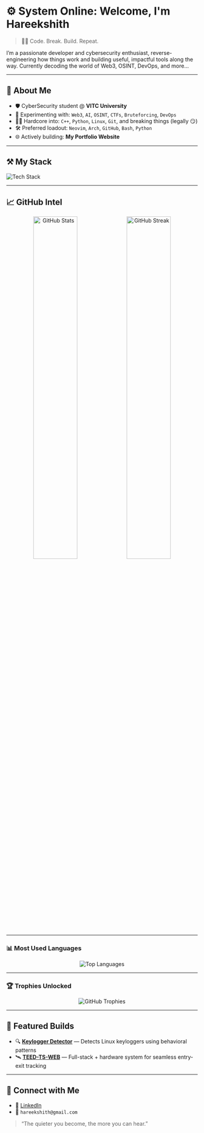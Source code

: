 # ⚙️ System Online: Welcome, I'm Hareekshith

> 🧑‍💻 Code. Break. Build. Repeat.

I’m a passionate developer and cybersecurity enthusiast, reverse-engineering how things work and building useful, impactful tools along the way. Currently decoding the world of Web3, OSINT, DevOps, and more...

---

## 🧬 About Me

- 🛡️ CyberSecurity student @ **VITC University**
- 🧪 Experimenting with: `Web3`, `AI`, `OSINT`, `CTFs`, `Bruteforcing`, `DevOps`
- 👨‍💻 Hardcore into: `C++`, `Python`, `Linux`, `Git`, and breaking things (legally 😏)
- 🛠️ Preferred loadout: `Neovim`, `Arch`, `GitHub`, `Bash`, `Python`
- 🌐 Actively building: **My Portfolio Website**

---

## ⚒️ My Stack

![Tech Stack](https://skillicons.dev/icons?i=arch,neovim,html,css,js,react,python,mongodb,git,github)

---

## 📈 GitHub Intel

<p align="center">
  <img src="https://github-readme-stats.vercel.app/api?username=Hareekshith&show_icons=true&theme=radical&count_private=true" width="48%" alt="GitHub Stats" />
  <img src="https://github-readme-streak-stats.herokuapp.com/?user=Hareekshith&theme=radical" width="48%" alt="GitHub Streak" />
</p>

---

### 📊 Most Used Languages

<p align="center">
  <img src="https://github-readme-stats.vercel.app/api/top-langs/?username=Hareekshith&layout=compact&theme=radical&langs_count=8" alt="Top Languages" />
</p>

---

### 🏆 Trophies Unlocked

<p align="center">
  <img src="https://github-profile-trophy.vercel.app/?username=Hareekshith&theme=radical&no-bg=true&no-frame=true" alt="GitHub Trophies" />
</p>

---

## 🧠 Featured Builds

- 🔍 [**Keylogger Detector**](https://github.com/Hareekshith/keylogger-detection) — Detects Linux keyloggers using behavioral patterns
- 🛰️ [**TEED-TS-WEB**](https://github.com/ERROR-SIDDH/TEED-TS-WEB) — Full-stack + hardware system for seamless entry-exit tracking

---

## 🔗 Connect with Me

- 🔗 [LinkedIn](https://www.linkedin.com/in/hareekshith-as-276663313/)
- 📧 `hareekshith@gmail.com`

> “The quieter you become, the more you can hear.”  
